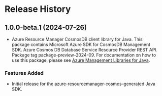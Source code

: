 # Release History

## 1.0.0-beta.1 (2024-07-26)

- Azure Resource Manager CosmosDB client library for Java. This package contains Microsoft Azure SDK for CosmosDB Management SDK. Azure Cosmos DB Database Service Resource Provider REST API. Package tag package-preview-2024-09. For documentation on how to use this package, please see [Azure Management Libraries for Java](https://aka.ms/azsdk/java/mgmt).
### Features Added

- Initial release for the azure-resourcemanager-cosmos-generated Java SDK.
